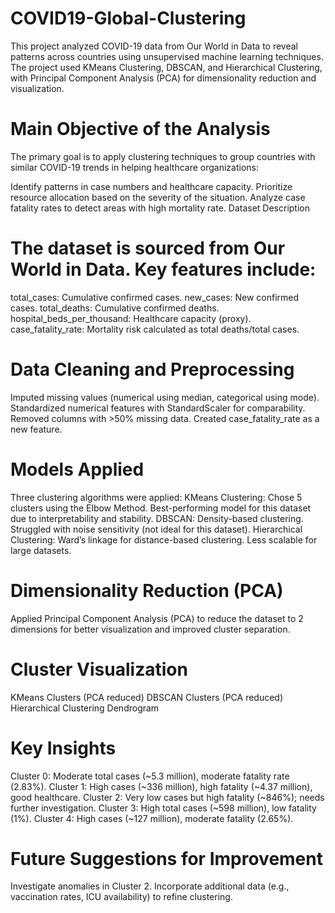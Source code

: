 # COVID19-Global-Clustering
This project analyzed COVID-19 data from Our World in Data to reveal patterns across countries using unsupervised machine learning techniques. 
The project used KMeans Clustering, DBSCAN, and Hierarchical Clustering, with Principal Component Analysis (PCA) for dimensionality reduction and visualization.

# Main Objective of the Analysis
The primary goal is to apply clustering techniques to group countries with similar COVID-19 trends in helping healthcare organizations:

Identify patterns in case numbers and healthcare capacity.
Prioritize resource allocation based on the severity of the situation.
Analyze case fatality rates to detect areas with high mortality rate.
Dataset Description

# The dataset is sourced from Our World in Data. Key features include:
total_cases: Cumulative confirmed cases.
new_cases: New confirmed cases.
total_deaths: Cumulative confirmed deaths.
hospital_beds_per_thousand: Healthcare capacity (proxy).
case_fatality_rate: Mortality risk calculated as total deaths/total cases.

# Data Cleaning and Preprocessing
Imputed missing values (numerical using median, categorical using mode).
Standardized numerical features with StandardScaler for comparability.
Removed columns with >50% missing data.
Created case_fatality_rate as a new feature.

# Models Applied
Three clustering algorithms were applied:
KMeans Clustering:
Chose 5 clusters using the Elbow Method.
Best-performing model for this dataset due to interpretability and stability.
DBSCAN:
Density-based clustering.
Struggled with noise sensitivity (not ideal for this dataset).
Hierarchical Clustering:
Ward’s linkage for distance-based clustering.
Less scalable for large datasets.

# Dimensionality Reduction (PCA)
Applied Principal Component Analysis (PCA) to reduce the dataset to 2 dimensions for better visualization and improved cluster separation.

# Cluster Visualization
KMeans Clusters (PCA reduced)
DBSCAN Clusters (PCA reduced)
Hierarchical Clustering Dendrogram

# Key Insights
Cluster 0: Moderate total cases (~5.3 million), moderate fatality rate (2.83%).
Cluster 1: High cases (~336 million), high fatality (~4.37 million), good healthcare.
Cluster 2: Very low cases but high fatality (~846%); needs further investigation.
Cluster 3: High total cases (~598 million), low fatality (1%).
Cluster 4: High cases (~127 million), moderate fatality (2.65%).

 # Future Suggestions for Improvement
Investigate anomalies in Cluster 2.
Incorporate additional data (e.g., vaccination rates, ICU availability) to refine clustering.

